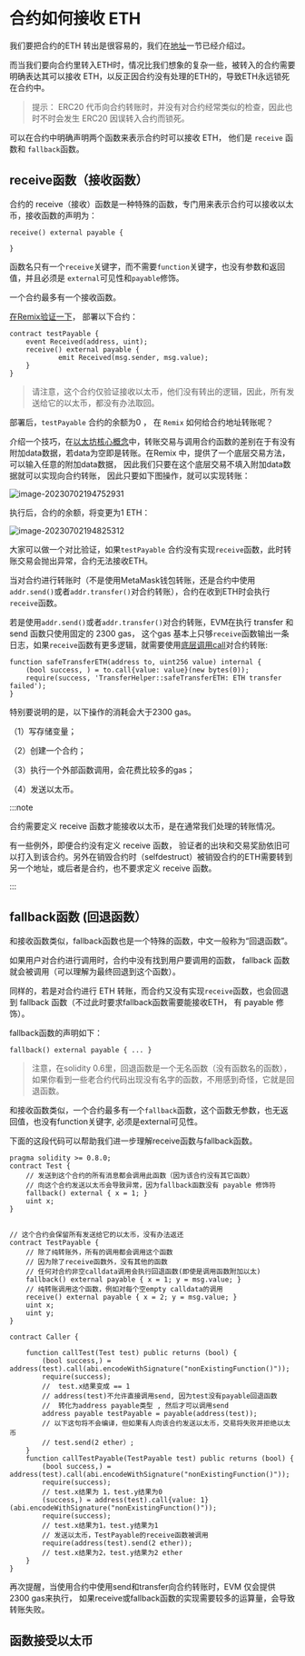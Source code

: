 # 合约如何接收 ETH



我们要把合约的ETH 转出是很容易的，我们在[地址](./8_array.md)一节已经介绍过。

而当我们要向合约里转入ETH时，情况比我们想象的复杂一些，被转入的合约需要明确表达其可以接收 ETH，以反正因合约没有处理的ETH的，导致ETH永远锁死在合约中。

> 提示： ERC20 代币向合约转账时，并没有对合约经常类似的检查，因此也时不时会发生 ERC20  因误转入合约而锁死。



可以在合约中明确声明两个函数来表示合约时可以接收 ETH， 他们是 `receive` 函数和 `fallback`函数。

## receive函数（接收函数）

合约的 receive（接收）函数是一种特殊的函数，专门用来表示合约可以接收以太币，接收函数的声明为： 

```solidity
receive() external payable { 

}
```

函数名只有一个`receive`关键字，而不需要`function`关键字，也没有参数和返回值，并且必须是 `external`可见性和`payable`修饰。

一个合约最多有一个接收函数。

[在Remix验证一下](https://remix.ethereum.org/?#language=solidity&version=soljson-v0.8.20+commit.a1b79de6.js&code=Ly8gU1BEWC1MaWNlbnNlLUlkZW50aWZpZXI6IE1JVApwcmFnbWEgc29saWRpdHkgXjAuOC4wOwoKY29udHJhY3QgdGVzdFBheWFibGUgewogICAgcmVjZWl2ZSgpIGV4dGVybmFsIHBheWFibGUgewogICAgfSAgCn0&lang=en&optimize=false&runs=200&evmVersion=null)， 部署以下合约：

```solidity
contract testPayable {
    event Received(address, uint);
    receive() external payable {
            emit Received(msg.sender, msg.value);
    }  
}
```

>  请注意，这个合约仅验证接收以太币，他们没有转出的逻辑，因此，所有发送给它的以太币，都没有办法取回。

部署后，`testPayable` 合约的余额为0 ， 在 `Remix` 如何给合约地址转账呢？ 

 介绍一个技巧，在[以太坊核心概念](../ethereum/1_evm_core.md#以太坊交易)中，转账交易与调用合约函数的差别在于有没有附加data数据，若data为空即是转账。在Remix 中，提供了一个底层交易方法，可以输入任意的附加data数据， 因此我们只要在这个底层交易不填入附加data数据就可以实现向合约转账， 因此只要如下图操作，就可以实现转账：



![image-20230702194752931](https://img.learnblockchain.cn/pics/20230702194754.png)

执行后，合约的余额，将变更为1 ETH：



![image-20230702194825312](https://img.learnblockchain.cn/pics/20230702194826.png)

大家可以做一个对比验证，如果`testPayable` 合约没有实现`receive`函数，此时转账交易会抛出异常，合约无法接收ETH。

当对合约进行转账时（不是使用MetaMask钱包转账，还是合约中使用`addr.send()`或者`addr.transfer()`对合约转账），合约在收到ETH时会执行`receive`函数。

若是使用`addr.send()`或者`addr.transfer()`对合约转账，EVM在执行 transfer 和 send 函数只使用固定的 2300 gas， 这个gas 基本上只够`receive`函数输出一条日志，如果`receive`函数有更多逻辑，就需要使用[底层调用call](../solidity-adv/addr_call.md)对合约转账:



```solidity
function safeTransferETH(address to, uint256 value) internal {
    (bool success, ) = to.call{value: value}(new bytes(0));
    require(success, 'TransferHelper::safeTransferETH: ETH transfer failed');
}
```



特别要说明的是，以下操作的消耗会大于2300 gas。

（1）写存储变量；

（2）创建一个合约；

（3）执行一个外部函数调用，会花费比较多的gas；

（4）发送以太币。





:::note

合约需要定义 receive 函数才能接收以太币，是在通常我们处理的转账情况。

有一些例外，即便合约没有定义 receive 函数， 验证者的出块和交易奖励依旧可以打入到该合约。另外在销毁合约时（selfdestruct）被销毁合约的ETH需要转到另一个地址，或后者是合约，也不要求定义 receive 函数。

:::



##   fallback函数 (回退函数）

和接收函数类似，fallback函数也是一个特殊的函数，中文一般称为“回退函数”。 

如果用户对合约进行调用时，合约中没有找到用户要调用的函数， fallback 函数就会被调用（可以理解为最终回退到这个函数）。

同样的，若是对合约进行 ETH 转账，而合约又没有实现`receive`函数，也会回退到 fallback 函数（不过此时要求fallback函数需要能接收ETH， 有 payable 修饰）。



fallback函数的声明如下：

```
fallback() external payable { ... }
```

>  注意，在solidity 0.6里，回退函数是一个无名函数（没有函数名的函数），如果你看到一些老合约代码出现没有名字的函数，不用感到奇怪，它就是回退函数。

和接收函数类似，一个合约最多有一个`fallback`函数，这个函数无参数，也无返回值，也没有function关键字, 必须是external可见性。

 

下面的这段代码可以帮助我们进一步理解receive函数与fallback函数。

```solidity
pragma solidity >= 0.8.0;
contract Test {
    // 发送到这个合约的所有消息都会调用此函数（因为该合约没有其它函数）
    // 向这个合约发送以太币会导致异常，因为fallback函数没有 payable 修饰符
    fallback() external { x = 1; }
    uint x;
}


// 这个合约会保留所有发送给它的以太币，没有办法返还
contract TestPayable {
    // 除了纯转账外，所有的调用都会调用这个函数
    // 因为除了receive函数外，没有其他的函数
    // 任何对合约非空calldata调用会执行回退函数(即使是调用函数附加以太)
    fallback() external payable { x = 1; y = msg.value; }
    // 纯转账调用这个函数，例如对每个空empty calldata的调用
    receive() external payable { x = 2; y = msg.value; }
    uint x;
    uint y;
}

contract Caller {

    function callTest(Test test) public returns (bool) {
        (bool success,) = address(test).call(abi.encodeWithSignature("nonExistingFunction()"));
        require(success);
        //  test.x结果变成 == 1
        // address(test)不允许直接调用send, 因为test没有payable回退函数
        //  转化为address payable类型 , 然后才可以调用send
        address payable testPayable = payable(address(test));
        // 以下这句将不会编译，但如果有人向该合约发送以太币，交易将失败并拒绝以太币
        // test.send(2 ether）;
    }
    function callTestPayable(TestPayable test) public returns (bool) {
        (bool success,) = address(test).call(abi.encodeWithSignature("nonExistingFunction()"));
        require(success);
        // test.x结果为 1，test.y结果为0
        (success,) = address(test).call{value: 1}(abi.encodeWithSignature("nonExistingFunction()"));
        require(success);
        // test.x结果为1，test.y结果为1
        // 发送以太币，TestPayable的receive函数被调用
        require(address(test).send(2 ether));
        // test.x结果为2，test.y结果为2 ether
    }
}
```

再次提醒，当使用合约中使用send和transfer向合约转账时，EVM 仅会提供 2300 gas来执行， 如果receive或fallback函数的实现需要较多的运算量，会导致转账失败。



## 函数接受以太币

